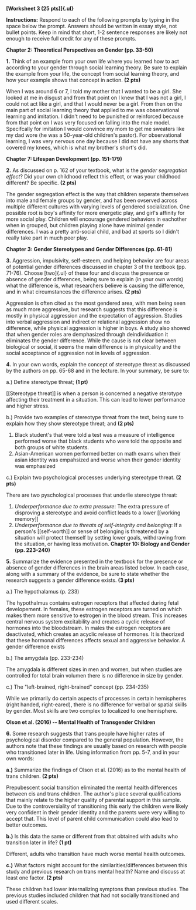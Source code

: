 **[Worksheet 3 (25 pts)]{.ul}**

**Instructions:** Respond to each of the following prompts by typing in the space below the prompt. Answers should be written in essay style, not bullet points. Keep in mind that short, 1-2 sentence responses are likely not enough to receive full credit for any of these prompts.

**Chapter 2: Theoretical Perspectives on Gender (pp. 33-50)**

**1.** Think of an example from your own life where you learned how to act according to your gender through social learning theory. Be sure to explain the example from your life, the concept from social learning theory, and how your example shows that concept in action. **(2 pts)**

When I was around 6 or 7, I told my mother that I wanted to be a girl. She looked at me in disgust and from that point on I knew that I was not a girl, I could not act like a girl, and that I would never be a girl. From then on the main part of social learning theory that applied to me was observational learning and imitation. I didn't need to be punished or reinforced because from that point on I was very focused on falling into the male model. Specifcally for imitation I would convince my mom to get me sweaters like my dad wore (he was a 50-year-old children's pastor). For observational learning, I was very nervous one day because I did not have any shorts that covered my knees, which is what my brother's short's did.

**Chapter 7: Lifespan Development (pp. 151-179)**

**2.** As discussed on p. 162 of your textbook, what is the *gender segregation effect*? Did your own childhood reflect this effect, or was your childhood different? Be specific. **(2 pts)**

The gender segregation effect is the way that children seperate themselves into male and female groups by gender, and has been ovserved across multiple different cultures with varying levels of gendered socialization. One possible root is boy's affinity for more energetic play, and girl's affinity for more social play. Children will encourage gendered behaviors in eachother when in grouped, but children playing alone have minimal gender differences. I was a pretty anti-social child, and bad at sports so I didn't really take part in much peer play. 

**Chapter 3: Gender Stereotypes and Gender Differences (pp. 61-81)**

**3.** Aggression, impulsivity, self-esteem, and helping behavior are four areas of potential gender differences discussed in chapter 3 of the textbook (pp. 71-76). Choose [two]{.ul} of these four and discuss the presence or absence of gender differences, being sure to explain (in your own words) what the difference is, what researchers believe is causing the difference, and in what circumstances the difference arises. **(2 pts)**

Aggression is often cited as the most gendered area, with men being seen as much more aggressive, but research suggests that this difference is mostly in physical aggression and the expectation of aggression. Studies into verbal aggression and indirect or relational aggression show no difference, while physical aggression is higher in boys. A study also showed that when gender roles are demphasized through deindividuation it eliminates the gender difference. While the cause is not clear between biological or social, it seems the main difference is in physicality and the social acceptance of aggression not in levels of aggression.

**4.** In your own words, explain the concept of stereotype threat as discussed by the authors on pp. 65-68 and in the lecture. In your summary, be sure to:

a.) Define stereotype threat; **(1 pt)**

[[Stereotype threat]] is when a person is concerned a negative sterotype affecting their treatment in a situation. This can lead to lower performance and higher stress. 

b.) Provide two examples of stereotype threat from the text, being sure to explain how they show stereotype threat; and **(2 pts)**
1. Black student's that were told a test was a measure of intelligence performed worse that black students who were told the opposite and both groups of white students.
2. Asian-American women performed better on math exams when their asian identity was empahsized and worse when their gender identity was emphasized


c.) Explain two psychological processes underlying stereotype threat. **(2 pts)**

There are two pyschological processes that underlie stereotype threat:
1. *Underperformance due to extra pressure*: The extra pressure of disproving a stereotype and avoid conflict leads to a lower [[working memory]]
2. *Underperformance due to threats of self-integrity and belonging*: If a person's [[self-worth]] or sense of belonging is threatened by a situation will protect themself by setting lower goals, withdrawing from the situation, or having less motivation.
**Chapter 10: Biology and Gender (pp. 223-240)**

**5.** Summarize the evidence presented in the textbook for the presence or absence of gender differences in the brain areas listed below. In each case, along with a summary of the evidence, be sure to state whether the research suggests a gender difference exists. **(3 pts)**

a.) The hypothalamus (p. 233)

The hypothalmus contains estrogen receptors that affected during fetal developement. In females, these estrogen receptors are turned on which makes them more sensitive to estrogen in the blood stream. This increases central nervous system excitability and creates a cyclic release of hormones into the bloodstream. In males the estrogen receptors are deactivated, which creates an acyclic release of hormones. It is theorized that these hormonal differences affects sexual and aggressive behavior. A gender difference exists

b.) The amygdala (pp. 233-234)

The amygdala is different sizes in men and women, but when studies are controlled for total brain volumen there is no difference in size by gender. 

c.) The "left-brained, right-brained" concept (pp. 234-235)

While we primarily do certain aspects of processes in certain hemispheres (right handed, right-eared), there is no difference for verbal or spatial skills by gender. Most skills are two complex to localized to one hemisphere.



**Olson et al. (2016) -- Mental Health of Transgender Children**

**6.** Some research suggests that trans people have higher rates of psychological disorder compared to the general population. However, the authors note that these findings are usually based on research with people who transitioned later in life. Using information from pp. 5-7, and in your own words:

**a.)** Summarize the findings of Olson et al. (2016) as to the mental health of trans children. **(2 pts)**

Prepubescent social transition eliminated the mental health differences between cis and trans children. The author's place several qualifications that mainly relate to the higher quality of parental support in this sample. Due to the controversiality of transitioning this early the children were likely very confident in their gender identity and the parents were very willing to accept that. This level of parent child communication could also lead to better outcomes. 

**b.)** Is this data the same or different from that obtained with adults who transition later in life? **(1 pt)**

Different, adults who transition have much worse mental health outcomes.

**c.)** What factors might account for the similarities/differences between this study and previous research on trans mental health? Name and discuss at least one factor. **(2 pts)**

These children had lower internalizing symptons than previous studies. The previous studies included children that had not socially transitioned and used different scales.